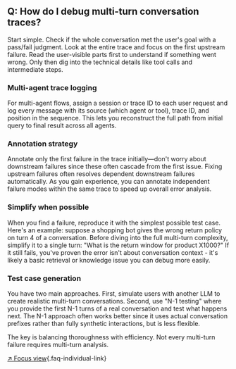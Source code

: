 ## Q: How do I debug multi-turn conversation traces?

Start simple. Check if the whole conversation met the user's goal with a pass/fail judgment. Look at the entire trace and focus on the first upstream failure. Read the user-visible parts first to understand if something went wrong. Only then dig into the technical details like tool calls and intermediate steps.

### Multi-agent trace logging

For multi-agent flows, assign a session or trace ID to each user request and log every message with its source (which agent or tool), trace ID, and position in the sequence. This lets you reconstruct the full path from initial query to final result across all agents.

### Annotation strategy

Annotate only the first failure in the trace initially—don't worry about downstream failures since these often cascade from the first issue. Fixing upstream failures often resolves dependent downstream failures automatically. As you gain experience, you can annotate independent failure modes within the same trace to speed up overall error analysis.

### Simplify when possible

When you find a failure, reproduce it with the simplest possible test case. Here's an example: suppose a shopping bot gives the wrong return policy on turn 4 of a conversation. Before diving into the full multi-turn complexity, simplify it to a single turn: "What is the return window for product X1000?" If it still fails, you've proven the error isn't about conversation context - it's likely a basic retrieval or knowledge issue you can debug more easily.

### Test case generation

You have two main approaches. First, simulate users with another LLM to create realistic multi-turn conversations. Second, use "N-1 testing" where you provide the first N-1 turns of a real conversation and test what happens next. The N-1 approach often works better since it uses actual conversation prefixes rather than fully synthetic interactions, but is less flexible.

The key is balancing thoroughness with efficiency. Not every multi-turn failure requires multi-turn analysis.

[↗ Focus view](/blog/posts/evals-faq/how-do-i-debug-multi-turn-conversation-traces.html){.faq-individual-link}